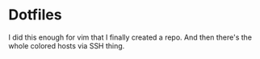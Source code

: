 Dotfiles
========

I did this enough for vim that I finally created a repo.  And then there's the whole colored hosts via SSH thing.
